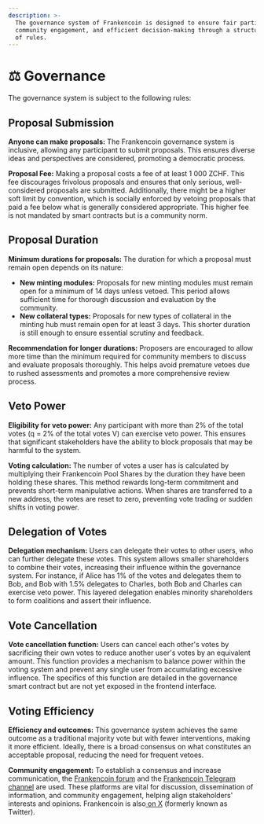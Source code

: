 ```yaml
---
description: >-
  The governance system of Frankencoin is designed to ensure fair participation,
  community engagement, and efficient decision-making through a structured set
  of rules.
---
```


# ⚖️ Governance

The governance system is subject to the following rules:

## Proposal Submission

**Anyone can make proposals:** The Frankencoin governance system is inclusive, allowing any participant to submit proposals. This ensures diverse ideas and perspectives are considered, promoting a democratic process.

**Proposal Fee:** Making a proposal costs a fee of at least 1 000 ZCHF. This fee discourages frivolous proposals and ensures that only serious, well-considered proposals are submitted. Additionally, there might be a higher soft limit by convention, which is socially enforced by vetoing proposals that paid a fee below what is generally considered appropriate. This higher fee is not mandated by smart contracts but is a community norm.

## Proposal Duration

**Minimum durations for proposals:** The duration for which a proposal must remain open depends on its nature:

* **New minting modules:** Proposals for new minting modules must remain open for a minimum of 14 days unless vetoed. This period allows sufficient time for thorough discussion and evaluation by the community.
* **New collateral types:** Proposals for new types of collateral in the minting hub must remain open for at least 3 days. This shorter duration is still enough to ensure essential scrutiny and feedback.

**Recommendation for longer durations:** Proposers are encouraged to allow more time than the minimum required for community members to discuss and evaluate proposals thoroughly. This helps avoid premature vetoes due to rushed assessments and promotes a more comprehensive review process.

## Veto Power

**Eligibility for veto power:** Any participant with more than 2% of the total votes (q = 2% of the total votes V) can exercise veto power. This ensures that significant stakeholders have the ability to block proposals that may be harmful to the system.

**Voting calculation:** The number of votes a user has is calculated by multiplying their Frankencoin Pool Shares by the duration they have been holding these shares. This method rewards long-term commitment and prevents short-term manipulative actions. When shares are transferred to a new address, the votes are reset to zero, preventing vote trading or sudden shifts in voting power.

## Delegation of Votes

**Delegation mechanism:** Users can delegate their votes to other users, who can further delegate these votes. This system allows smaller shareholders to combine their votes, increasing their influence within the governance system. For instance, if Alice has 1% of the votes and delegates them to Bob, and Bob with 1.5% delegates to Charles, both Bob and Charles can exercise veto power. This layered delegation enables minority shareholders to form coalitions and assert their influence.

## Vote Cancellation

**Vote cancellation function:** Users can cancel each other's votes by sacrificing their own votes to reduce another user's votes by an equivalent amount. This function provides a mechanism to balance power within the voting system and prevent any single user from accumulating excessive influence. The specifics of this function are detailed in the governance smart contract but are not yet exposed in the frontend interface.

## Voting Efficiency

**Efficiency and outcomes:** This governance system achieves the same outcome as a traditional majority vote but with fewer interventions, making it more efficient. Ideally, there is a broad consensus on what constitutes an acceptable proposal, reducing the need for frequent vetoes.

**Community engagement:** To establish a consensus and increase communication, the [Frankencoin forum](https://github.com/Frankencoin-ZCHF/FrankenCoin/discussions) and the [Frankencoin Telegram channel](https://t.me/frankencoinzchf) are used. These platforms are vital for discussion, dissemination of information, and community engagement, helping align stakeholders' interests and opinions. Frankencoin is also[ on X](https://x.com/frankencoinzchf) (formerly known as Twitter).&#x20;
